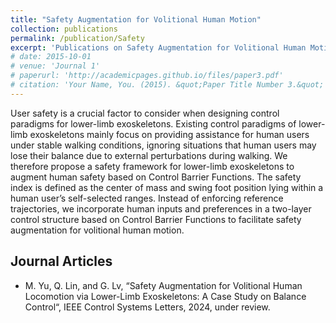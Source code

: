 ```yaml
---
title: "Safety Augmentation for Volitional Human Motion"
collection: publications
permalink: /publication/Safety
excerpt: 'Publications on Safety Augmentation for Volitional Human Motion via Exoskeletons'
# date: 2015-10-01
# venue: 'Journal 1'
# paperurl: 'http://academicpages.github.io/files/paper3.pdf'
# citation: 'Your Name, You. (2015). &quot;Paper Title Number 3.&quot; <i>Journal 1</i>. 1(3).'
---
```

User safety is a crucial factor to consider when designing control paradigms for lower-limb exoskeletons. Existing control paradigms of lower-limb exoskeletons mainly focus on providing assistance for human users under stable walking conditions, ignoring situations that human users may lose their balance due to external perturbations during walking. We therefore propose a safety framework for lower-limb exoskeletons to augment human safety based on Control Barrier Functions. The safety index is defined as the center of mass and swing foot position lying within a human user’s self-selected ranges. Instead
of enforcing reference trajectories, we incorporate human inputs and preferences in a two-layer control structure based on Control Barrier Functions to facilitate safety augmentation for volitional human motion. 
<!-- Simulation results on a human wearing an exoskeleton demonstrate that the proposed control paradigm can generate assistance to maintain balance for human users while undergoing gait perturbations, or recover from an initial unsafe posture. -->

Journal Articles
---
* M. Yu, Q. Lin, and G. Lv, “Safety Augmentation for Volitional Human Locomotion via Lower-Limb Exoskeletons: A Case Study on Balance Control“, IEEE Control Systems Letters, 2024, under review. 

